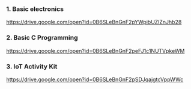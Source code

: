 
### 1. Basic electronics
https://drive.google.com/open?id=0B6SLeBnGnF2pYWpibUZlZnJhb28

### 2. Basic C Programming
https://drive.google.com/open?id=0B6SLeBnGnF2peFJ1c1NUTVpkeWM

### 3. IoT Activity Kit
https://drive.google.com/open?id=0B6SLeBnGnF2pSDJqajgtcVppWWc
